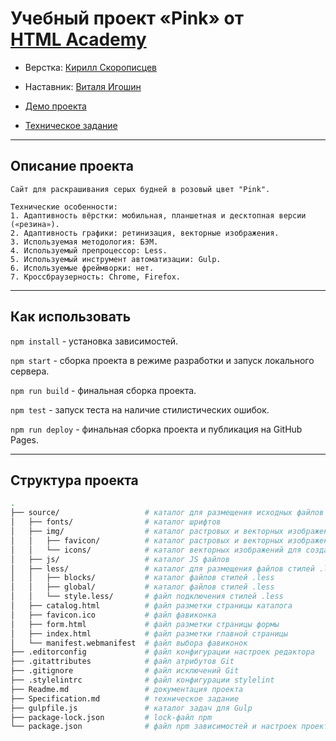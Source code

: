 # Учебный проект «Pink» от [HTML Academy](https://htmlacademy.ru/)

* Верстка: [Кирилл Скорописцев](https://htmlacademy.ru/profile/id1530953)
* Наставник: [Виталя Игошин](https://htmlacademy.ru/profile/id353627)

* [Демо проекта](https://ks123kirill.github.io/pink)
* [Техническое задание](Specification.md)


--- 

## Описание проекта
```
Сайт для раскрашивания серых будней в розовый цвет "Pink".

Технические особенности:
1. Адаптивность вёрстки: мобильная, планшетная и десктопная версии («резина»).
2. Адаптивность графики: ретинизация, векторные изображения.
3. Используемая методология: БЭМ.
4. Используемый препроцессор: Less.
5. Используемый инструмент автоматизации: Gulp.
6. Используемые фреймворки: нет.
7. Кроссбраузерность: Chrome, Firefox.
```
---

## Как использовать

`npm install` - установка зависимостей.

`npm start` - сборка проекта в режиме разработки и запуск локального сервера.

`npm run build` - финальная сборка проекта.

`npm test` - запуск теста на наличие стилистических ошибок.

`npm run deploy` - финальная сборка проекта и публикация на GitHub Pages.

---

## Структура проекта

```bash
.
├── source/                   # каталог для размещения исходных файлов проекта
│   ├── fonts/                # каталог шрифтов
│   ├── img/                  # каталог растровых и векторных изображений
│   │   ├── favicon/          # каталог растровых и векторных изображений для фавиконок
│   │   └── icons/            # каталог векторных изображений для создания спрайта
│   ├── js/                   # каталог JS файлов
│   ├── less/                 # каталог для размещения файлов стилей .less
│   │   ├── blocks/           # каталог файлов стилей .less
│   │   ├── global/           # каталог файлов стилей .less
│   │   └── style.less/       # файл подключения стилей .less
│   ├── catalog.html          # файл разметки страницы каталога
│   ├── favicon.ico           # файл фавиконка
│   ├── form.html             # файл разметки страницы формы
│   ├── index.html            # файл разметки главной страницы
│   └── manifest.webmanifest  # файл выбора фавиконок
├── .editorconfig             # файл конфигурации настроек редактора
├── .gitattributes            # файл атрибутов Git
├── .gitignore                # файл исключений Git
├── .stylelintrc              # файл конфигурации stylelint
├── Readme.md                 # документация проекта
├── Specification.md          # техническое задание
├── gulpfile.js               # каталог задач для Gulp
├── package-lock.json         # lock-файл npm
└── package.json              # файл npm зависимостей и настроек проекта
```
